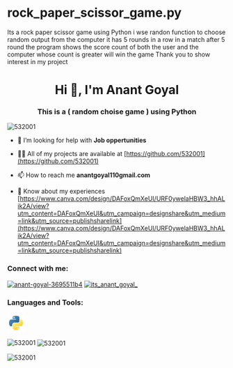 # rock_paper_scissor_game.py
Its a rock paper scissor game using Python 
i wse randon function to choose random output from the computer
it has 5 rounds in a row in a match 
after 5 round the program shows the score count of both the user and the computer 
whose count is greater will win the game 
Thank you to show interest in my project 
<h1 align="center">Hi 👋, I'm Anant Goyal</h1>
<h3 align="center">This is a ( random choise game ) using Python</h3>

<p align="left"> <img src="https://komarev.com/ghpvc/?username=532001&label=Profile%20views&color=0e75b6&style=flat" alt="532001" /> </p>

- 🤝 I’m looking for help with **Job oppertunities**

- 👨‍💻 All of my projects are available at [https://github.com/532001](https://github.com/532001)

- 📫 How to reach me **anantgoyal110gmail.com**

- 📄 Know about my experiences [https://www.canva.com/design/DAFoxQmXeUI/URF0ywelaHBW3_hhALik2A/view?utm_content=DAFoxQmXeUI&utm_campaign=designshare&utm_medium=link&utm_source=publishsharelink](https://www.canva.com/design/DAFoxQmXeUI/URF0ywelaHBW3_hhALik2A/view?utm_content=DAFoxQmXeUI&utm_campaign=designshare&utm_medium=link&utm_source=publishsharelink)

<h3 align="left">Connect with me:</h3>
<p align="left">
<a href="https://linkedin.com/in/anant-goyal-3695511b4" target="blank"><img align="center" src="https://raw.githubusercontent.com/rahuldkjain/github-profile-readme-generator/master/src/images/icons/Social/linked-in-alt.svg" alt="anant-goyal-3695511b4" height="30" width="40" /></a>
<a href="https://instagram.com/its_anant_goyal_" target="blank"><img align="center" src="https://raw.githubusercontent.com/rahuldkjain/github-profile-readme-generator/master/src/images/icons/Social/instagram.svg" alt="its_anant_goyal_" height="30" width="40" /></a>
</p>

<h3 align="left">Languages and Tools:</h3>
<p align="left"> <a href="https://www.python.org" target="_blank" rel="noreferrer"> <img src="https://raw.githubusercontent.com/devicons/devicon/master/icons/python/python-original.svg" alt="python" width="40" height="40"/> </a> </p>

<p><img align="left" src="https://github-readme-stats.vercel.app/api/top-langs?username=532001&show_icons=true&locale=en&layout=compact" alt="532001" /></p>

<p>&nbsp;<img align="center" src="https://github-readme-stats.vercel.app/api?username=532001&show_icons=true&locale=en" alt="532001" /></p>

<p><img align="center" src="https://github-readme-streak-stats.herokuapp.com/?user=532001&" alt="532001" /></p>
